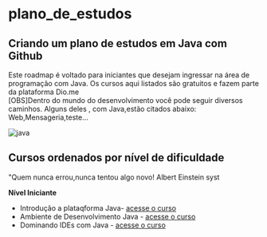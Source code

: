 # plano_de_estudos
## Criando um plano de estudos em Java com Github

Este roadmap é voltado para iniciantes que desejam ingressar na área de programação com Java. Os cursos aqui listados são gratuitos e fazem parte da plataforma Dio.me  
[OBS]Dentro do mundo do desenvolvimento você pode seguir diversos caminhos. Alguns deles , com Java,estão citados abaixo: Web,Mensageria,teste...  

![java](https://user-images.githubusercontent.com/92828809/194964241-bdf0fcb3-6ca4-4dd6-b980-660d5bd46793.png)

## Cursos ordenados por nível de dificuldade
 "Quem nunca errou,nunca tentou algo novo! Albert Einstein
 syst

**Nível Iniciante**  

- Introdução a plataqforma Java- [acesse  o curso](https://web.dio.me/course/introducao-a-plataforma-java/learning/cdc0426c-9371-4af8-aaf0-23fffca6218f?back=/track/potencia-tech-powered-ifood-java-beginners&tab=undefined&moduleId=undefined)  
- Ambiente de Desenvolvimento Java - [acesse o curso](https://web.dio.me/course/ambiente-de-desenvolvimento-java/learning/c88e693f-67ca-4885-a1d1-0069da2aef10?back=/track/potencia-tech-powered-ifood-java-beginners&tab=undefined&moduleId=undefined)  
- Dominando IDEs com Java - [acesse o curso](https://web.dio.me/course/dominando-ides-java/learning/b0f1ae39-6af7-4a2c-8fc2-c73ae8463c84/?back=/home)

